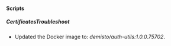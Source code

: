 
#### Scripts

##### CertificatesTroubleshoot

- Updated the Docker image to: *demisto/auth-utils:1.0.0.75702*.
